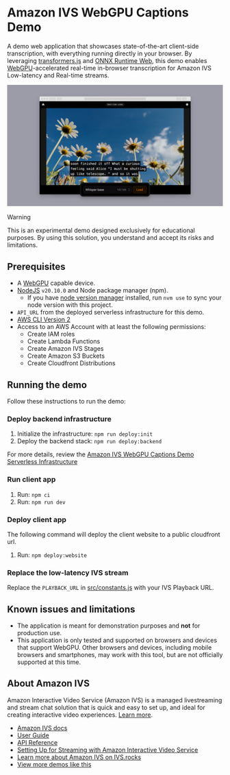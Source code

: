 # Amazon IVS WebGPU Captions Demo

A demo web application that showcases state-of-the-art client-side transcription, with everything running directly in your browser. By leveraging [transformers.js](https://github.com/xenova/transformers.js) and [ONNX Runtime Web](https://github.com/microsoft/onnxruntime), this demo enables [WebGPU](https://github.com/gpuweb/gpuweb)-accelerated real-time in-browser transcription for Amazon IVS Low-latency and Real-time streams.

![A video with captioned subtitles](./app-screenshot.png)

> [!WARNING]  
> This is an experimental demo designed exclusively for educational purposes. By using this solution, you understand and accept its risks and limitations.

## Prerequisites

- A [WebGPU](https://github.com/gpuweb/gpuweb) capable device.
- [NodeJS](https://nodejs.org/) `v20.10.0` and Node package manager (npm).
  - If you have [node version manager](https://github.com/nvm-sh/nvm) installed, run `nvm use` to sync your node version with this project.
- `API_URL` from the deployed serverless infrastructure for this demo.
- [AWS CLI Version 2](https://docs.aws.amazon.com/cli/latest/userguide/install-cliv2.html)
- Access to an AWS Account with at least the following permissions:
  - Create IAM roles
  - Create Lambda Functions
  - Create Amazon IVS Stages
  - Create Amazon S3 Buckets
  - Create Cloudfront Distributions

## Running the demo

Follow these instructions to run the demo:

### Deploy backend infrastructure

1. Initialize the infrastructure: `npm run deploy:init`
2. Deploy the backend stack: `npm run deploy:backend`

For more details, review the [Amazon IVS WebGPU Captions Demo Serverless Infrastructure](./infra/README.md)

### Run client app

1. Run: `npm ci`
2. Run: `npm run dev`

### Deploy client app

The following command will deploy the client website to a public cloudfront url.

1. Run: `npm deploy:website`

### Replace the low-latency IVS stream

Replace the `PLAYBACK_URL` in [src/constants.js](./src/constants.js#L3) with your IVS Playback URL.

## Known issues and limitations

- The application is meant for demonstration purposes and **not** for production use.
- This application is only tested and supported on browsers and devices that support WebGPU. Other browsers and devices, including mobile browsers and smartphones, may work with this tool, but are not officially supported at this time.

## About Amazon IVS

Amazon Interactive Video Service (Amazon IVS) is a managed livestreaming and stream chat solution that is quick and easy to set up, and ideal for creating interactive video experiences. [Learn more](https://aws.amazon.com/ivs/).

- [Amazon IVS docs](https://docs.aws.amazon.com/ivs/)
- [User Guide](https://docs.aws.amazon.com/ivs/latest/userguide/)
- [API Reference](https://docs.aws.amazon.com/ivs/latest/APIReference/)
- [Setting Up for Streaming with Amazon Interactive Video Service](https://aws.amazon.com/blogs/media/setting-up-for-streaming-with-amazon-ivs/)
- [Learn more about Amazon IVS on IVS.rocks](https://ivs.rocks/)
- [View more demos like this](https://ivs.rocks/examples)
